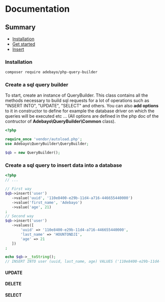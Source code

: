 # Documentation

## Summary
+ [Installation](#install)
+ [Get started](#get-started)
+ [Insert](#insert-into)

<a name="install"></a>
### Installation

```bash
composer require adebayo/php-query-builder
```

<a name="get-started"></a>
### Create a sql query builder

To start, create an instance of QueryBuilder. This class contains all the methods necessary to 
build sql requests for a lot of operations such as "INSERT INTO", "UPDATE", "SELECT" and others. 
You can also **add options** to it in constructor to define for example the database driver on which the 
queries will be executed etc ... 
(All options are defined in the php doc of the contructor of **Adebayo\QueryBuilder\Common** class).

```php
<?php

require_once 'vendor/autoload.php';
use Adebayo\QueryBuilder\QueryBuilder;

$qb = new QueryBuilder();

```

<a name="insert-into"></a>
### Create a sql query to insert data into a database


```php
<?php
// ...

// First way
$qb->insert('user')
   ->value('uuid', '110e8400-e29b-11d4-a716-446655440000')
   ->value('first_name', 'Adebayo')
   ->value('age', 21)
;
// Second way
$qb->insert('user')
   ->values([
       'uuid' => '110e8400-e29b-11d4-a716-446655440000',
       'last_name' => 'HOUNTONDJI',
       'age' => 21
   ])
;

echo $qb->__toString();
// INSERT INTO user (uuid, last_name, age) VALUES ('110e8400-e29b-11d4-a716-446655440000', 'HOUNTONDJI', '21')

```


#### UPDATE

#### DELETE

#### SELECT


